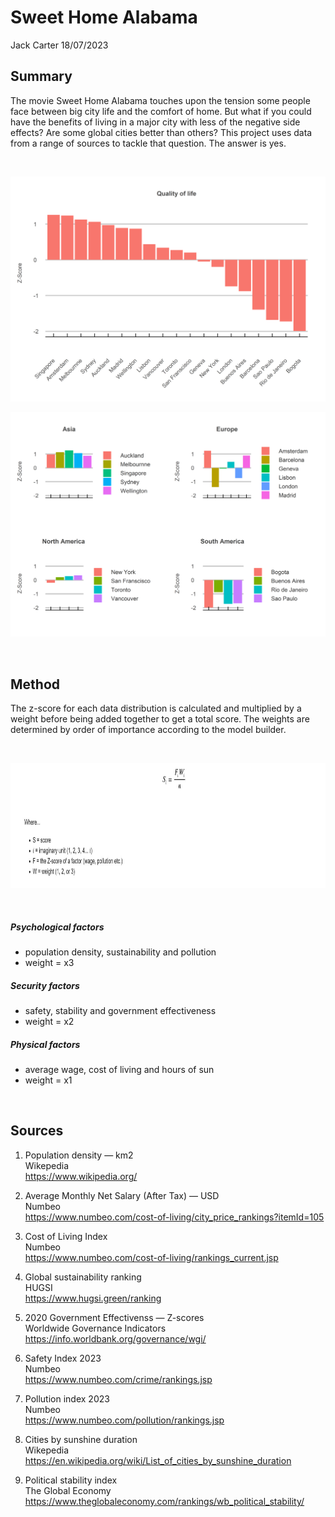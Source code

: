 Sweet Home Alabama
================
Jack Carter
18/07/2023

## **Summary**

The movie Sweet Home Alabama touches upon the tension some people face
between big city life and the comfort of home. But what if you could
have the benefits of living in a major city with less of the negative
side effects? Are some global cities better than others? This project
uses data from a range of sources to tackle that question. The answer is
yes.

 

![](sweet_home_alabama_files/figure-gfm/unnamed-chunk-1-1.png)<!-- -->

![](sweet_home_alabama_files/figure-gfm/unnamed-chunk-2-1.png)<!-- -->

 

## **Method**

The z-score for each data distribution is calculated and multiplied by a
weight before being added together to get a total score. The weights are
determined by order of importance according to the model builder.

   

<img src="total_score.JPG" alt="Total score calculation" height="200">

 

##### Psychological factors

  - population density, sustainability and pollution  
  - weight = x3

##### Security factors

  - safety, stability and government effectiveness  
  - weight = x2

##### Physical factors

  - average wage, cost of living and hours of sun  
  - weight = x1

 

## **Sources**

1)  Population density — km2  
    Wikepedia  
    <https://www.wikipedia.org/>

2)  Average Monthly Net Salary (After Tax) — USD  
    Numbeo  
    <https://www.numbeo.com/cost-of-living/city_price_rankings?itemId=105>

3)  Cost of Living Index  
    Numbeo  
    <https://www.numbeo.com/cost-of-living/rankings_current.jsp>

4)  Global sustainability ranking  
    HUGSI  
    <https://www.hugsi.green/ranking>

5)  2020 Government Effectivenss — Z-scores  
    Worldwide Governance Indicators  
    <https://info.worldbank.org/governance/wgi/>

6)  Safety Index 2023  
    Numbeo  
    <https://www.numbeo.com/crime/rankings.jsp>

7)  Pollution index 2023  
    Numbeo  
    <https://www.numbeo.com/pollution/rankings.jsp>

8)  Cities by sunshine duration  
    Wikepedia  
    <https://en.wikipedia.org/wiki/List_of_cities_by_sunshine_duration>

9)  Political stability index  
    The Global Economy  
    <https://www.theglobaleconomy.com/rankings/wb_political_stability/>
